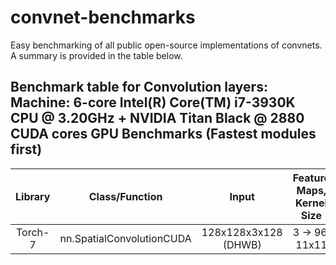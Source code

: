 convnet-benchmarks
==================

Easy benchmarking of all public open-source implementations of convnets.
A summary is provided in the table below.

Benchmark table for Convolution layers:
Machine: 6-core Intel(R) Core(TM) i7-3930K CPU @ 3.20GHz + NVIDIA Titan Black @ 2880 CUDA cores
GPU Benchmarks (Fastest modules first)
----------------------------------------------------------------------------------------------------------------------
| Library       | Class/Function         | Input               | Feature Maps, Kernel Size | GFlop/s | Code URL       |
|:-------------:|:----------------------:|:---------------------:|:-------------------------:|:---------:|:----------------:|
| Torch-7       | nn.SpatialConvolutionCUDA | 128x128x3x128 (DHWB)| 3 -> 96, 11x11      | 844.72  | [Link](https://github.com/torch/cunn/blob/master/SpatialConvolutionCUDA/updateOutput.cu) |



